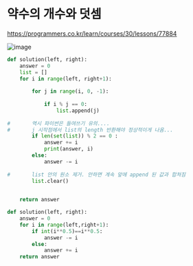 # 약수의 개수와 덧셈

https://programmers.co.kr/learn/courses/30/lessons/77884

![image](https://user-images.githubusercontent.com/30613069/160614262-dd2e01da-498b-4d07-abbb-f7a28320bc16.png)

```python
def solution(left, right):
    answer = 0
    list = []
    for i in range(left, right+1):
        
        for j in range(i, 0, -1):
            
            if i % j == 0:
                list.append(j)
                
#       역시 파이썬은 들여쓰기 유의....
#       j 시작점에서 list의 length 반환해야 정상적이게 나옴...
        if len(set(list)) % 2 == 0 :
            answer += i
            print(answer, i)
        else:
            answer -= i
            
#       list 안의 원소 제거. 안하면 계속 앞에 append 된 값과 합쳐짐
        list.clear()
        

    return answer
```

```python
def solution(left, right):
    answer = 0
    for i in range(left,right+1):
        if int(i**0.5)==i**0.5:
            answer -= i
        else:
            answer += i
    return answer
```
